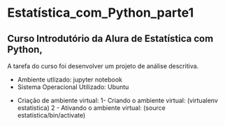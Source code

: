 # Estatística_com_Python_parte1
## Curso Introdutório da Alura de Estatística com Python, 

<p>A tarefa do curso foi desenvolver um projeto de análise descritiva. </p>

* Ambiente utlizado: jupyter notebook
* Sistema Operacional Utilizado: Ubuntu
- Criação de ambiente virtual:
  1- Criando o ambiente virtual: (virtualenv estatistica)
  2 - Ativando o ambiente virtual: (source estatistica/bin/activate)
